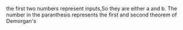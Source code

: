 the first two numbers represent inputs,So they are either a and b. The number in the paranthesis represents the first and second theorem of Demorgan's
